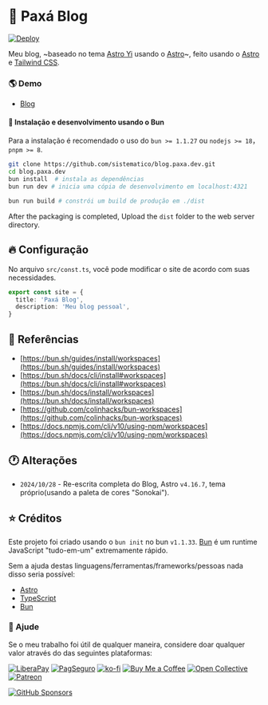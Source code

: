 # 🐪 Paxá Blog

[![Deploy](https://github.com/sistematico/blog.paxa.dev/actions/workflows/deploy.yml/badge.svg)](https://github.com/sistematico/blog.paxa.dev/actions/workflows/deploy.yml)

Meu blog, ~baseado no tema [Astro Yi](https://github.com/cirry/astro-yi) usando o [Astro](https://astro.build)~, feito usando o [Astro](https://astro.build) e [Tailwind CSS](https://tailwindcss.com).

### 🌎 Demo

- [Blog](https://blog.paxa.dev)

#### 🚀 Instalação e desenvolvimento usando o Bun

Para a instalação é recomendado o uso do `bun >= 1.1.27` ou `nodejs >= 18`，`pnpm >= 8`.

```bash
git clone https://github.com/sistematico/blog.paxa.dev.git
cd blog.paxa.dev
bun install  # instala as dependências
bun run dev # inicia uma cópia de desenvolvimento em localhost:4321
```

```bash
bun run build # constrói um build de produção em ./dist
```
After the packaging is completed, Upload the `dist` folder to the web server directory.

## 🔥 Configuração

No arquivo `src/const.ts`, você pode modificar o site de acordo com suas necessidades.

```ts
export const site = {
  title: 'Paxá Blog',
  description: 'Meu blog pessoal',
}
```

## 📰 Referências

- [https://bun.sh/guides/install/workspaces](https://bun.sh/guides/install/workspaces)
- [https://bun.sh/docs/cli/install#workspaces](https://bun.sh/docs/cli/install#workspaces)
- [https://bun.sh/docs/install/workspaces](https://bun.sh/docs/install/workspaces)
- [https://github.com/colinhacks/bun-workspaces](https://github.com/colinhacks/bun-workspaces)
- [https://docs.npmjs.com/cli/v10/using-npm/workspaces](https://docs.npmjs.com/cli/v10/using-npm/workspaces)

## 🕐 Alterações

- `2024/10/28` - Re-escrita completa do Blog, Astro `v4.16.7`, tema próprio(usando a paleta de cores "Sonokai").

## ⭐ Créditos

Este projeto foi criado usando o `bun init` no bun `v1.1.33`.
[Bun](https://bun.sh) é um runtime JavaScript "tudo-em-um" extremamente rápido.

Sem a ajuda destas linguagens/ferramentas/frameworks/pessoas nada disso seria possível:

- [Astro](https://astro.build)
- [TypeScript](https://typescriptlang.org)
- [Bun](https://bun.sh)

### 👏 Ajude

Se o meu trabalho foi útil de qualquer maneira, considere doar qualquer valor através do das seguintes plataformas:

[![LiberaPay](https://img.shields.io/badge/LiberaPay-gray?logo=liberapay&logoColor=white&style=flat-square)](https://liberapay.com/sistematico/donate) [![PagSeguro](https://img.shields.io/badge/PagSeguro-gray?logo=pagseguro&logoColor=white&style=flat-square)](https://pag.ae/bfxkQW) [![ko-fi](https://img.shields.io/badge/ko--fi-gray?logo=ko-fi&logoColor=white&style=flat-square)](https://ko-fi.com/K3K32RES9)
[![Buy Me a Coffee](https://img.shields.io/badge/Buy_Me_a_Coffee-gray?logo=buy-me-a-coffee&logoColor=white&style=flat-square)](https://www.buymeacoffee.com/sistematico) [![Open Collective](https://img.shields.io/badge/Open_Collective-gray?logo=opencollective&logoColor=white&style=flat-square)](https://opencollective.com/sistematico)
[![Patreon](https://img.shields.io/badge/Patreon-gray?logo=patreon&logoColor=white&style=flat-square)](https://patreon.com/sistematico)

[![GitHub Sponsors](https://img.shields.io/github/sponsors/sistematico?label=Github%20Sponsors)](https://github.com/sponsors/sistematico)